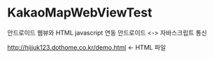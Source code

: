 # KakaoMapWebViewTest
안드로이드 웹뷰와 
HTML javascript 연동 
안드로이드 <-> 자바스크립트 통신

http://hijjuk123.dothome.co.kr/demo.html  <- HTML 파일
